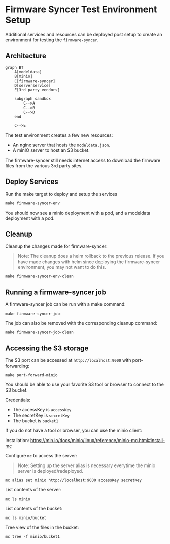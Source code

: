 

# Firmware Syncer Test Environment Setup

Additional services and resources can be deployed post setup to create an environment for testing the `firmware-syncer`.

## Architecture

```mermaid
graph BT
    A[modeldata]
    B[minio]
    C[firmware-syncer]
    D[serverservice]
    E[3rd party vendors]

    subgraph sandbox
        C-->A
        C-->B
        C-->D
    end

    C-->E
```

The test environment creates a few new resources:
- An nginx server that hosts the `modeldata.json`.
- A minIO server to host an S3 bucket.

The firmware-syncer still needs internet access to download the firmware files from the various 3rd party sites.

## Deploy Services

Run the make target to deploy and setup the services

```shell
make firmware-syncer-env
```

You should now see a minio deployment with a pod, and a modeldata deployment with a pod.

## Cleanup

Cleanup the changes made for firmware-syncer:

> Note: The cleanup does a helm rollback to the previous release.
>       If you have made changes with helm since deploying the firmware-syncer environment,
>       you may not want to do this.

```shell
make firmware-syncer-env-clean
```

## Running a firmware-syncer job

A firmware-syncer job can be run with a make command:

```shell
make firmware-syncer-job
```

The job can also be removed with the corresponding cleanup command:

```shell
make firmware-syncer-job-clean
```

## Accessing the S3 storage

The S3 port can be accessed at `http://localhost:9000` with port-forwarding:

```shell
make port-forward-minio
```

You should be able to use your favorite S3 tool or browser to connect to the S3 bucket.

Credentials:
- The accessKey is `accessKey`
- The secretKey is `secretKey`
- The bucket is `bucket1`

If you do not have a tool or browser, you can use the minio client:

Installation:
https://min.io/docs/minio/linux/reference/minio-mc.html#install-mc

Configure `mc` to access the server:

> Note: Setting up the server alias is necessary everytime the minio server is deployed/redeployed.

```shell
mc alias set minio http://localhost:9000 accessKey secretKey
```

List contents of the server:

```shell
mc ls minio
```

List contents of the bucket:

```shell
mc ls minio/bucket
```

Tree view of the files in the bucket:

```shell
mc tree -f minio/bucket1
```
